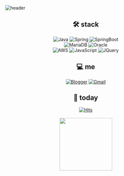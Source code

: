 <!--
**hasunzo/hasunzo** is a ✨ _special_ ✨ repository because its `README.md` (this file) appears on your GitHub profile.

Here are some ideas to get you started:

- 🔭 I’m currently working on ...
- 🌱 I’m currently learning ...
- 👯 I’m looking to collaborate on ...
- 🤔 I’m looking for help with ...
- 💬 Ask me about ...
- 📫 How to reach me: ...
- 😄 Pronouns: ...
- ⚡ Fun fact: ...
-->

![header](https://capsule-render.vercel.app/api?type=Waving&color=4682b4&height=300&section=header&text=hasun👩‍💻&fontColor=ffffff&fontSize=90)

<div align=center>
  
## 🛠 stack

![Java](https://img.shields.io/badge/Java-007396?style=flat-square&logo=Java&logoColor=white)
![Spring](https://img.shields.io/badge/Spring-6DB33F?style=flat-square&logo=Spring&logoColor=white)
![SpringBoot](https://img.shields.io/badge/SpringBoot-6DB33F?style=flat-square&logo=SpringBoot&logoColor=white)<br>
![MariaDB](https://img.shields.io/badge/MariaDB-003545?style=flat-square&logo=MariaDB&logoColor=white)
![Oracle](https://img.shields.io/badge/Oracle-F80000?style=flat-square&logo=Oracle&logoColor=white)<br>
![AWS](https://img.shields.io/badge/AWS-232F3E?style=flat-square&logo=Amazon-AWS&logoColor=white)
![JavaScript](https://img.shields.io/badge/JavaScript-F7DF1E?style=flat-square&logo=JavaScript&logoColor=white)
![JQuery](https://img.shields.io/badge/JQuery-0769AD?style=flat-square&logo=JQuery&logoColor=white)

  
## 💻 me
[![Blogger](https://img.shields.io/badge/blog-4682b4?style=flat-square&logo=Blogger&logoColor=white)](https://steel-blue.tistory.com/)
[![Gmail](https://img.shields.io/badge/Gmail-EA4335?style=flat-square&logo=Gmail&logoColor=white)](mailto:gktjsdl470@gmail.com)
  
## 🎢 today
[![Hits](https://hits.seeyoufarm.com/api/count/incr/badge.svg?url=https%3A%2F%2Fgithub.com%2Fhasunzo%2F&count_bg=%234682B4&title_bg=%23A6C7DF&icon=&icon_color=%23E7E7E7&title=hits&edge_flat=false)](https://github.com/hasunzo)
<br><br>
<img align='center' src="https://github-readme-stats.vercel.app/api?username=hasunzo" height="165">
  
</div>
  
